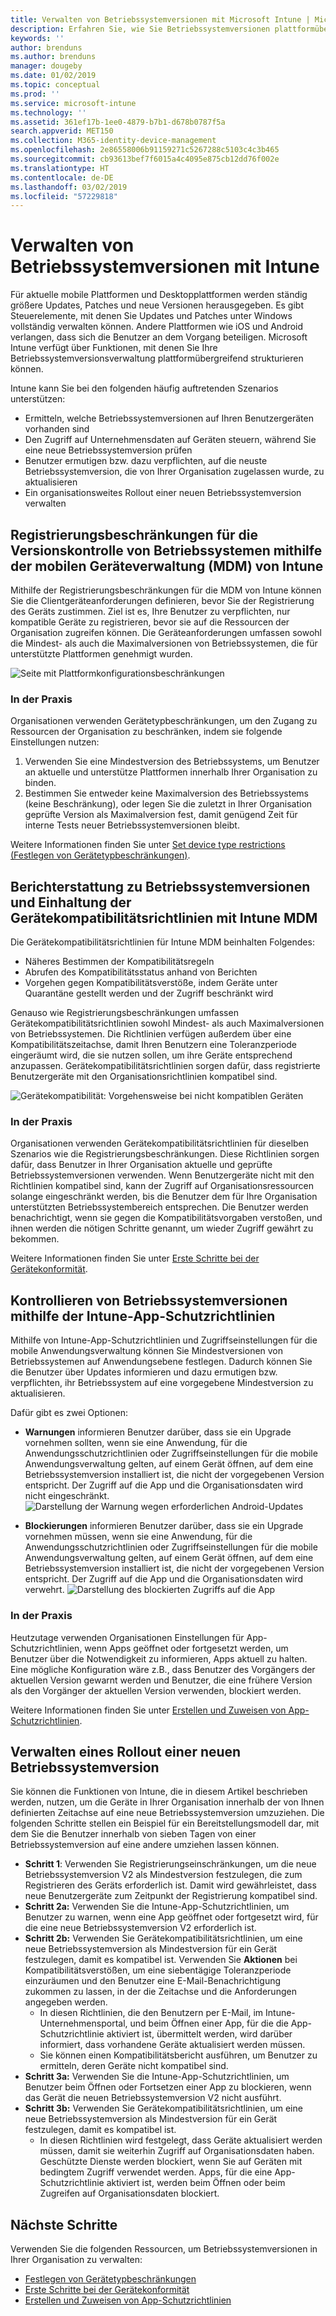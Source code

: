 ```yaml
---
title: Verwalten von Betriebssystemversionen mit Microsoft Intune | Microsoft Intune
description: Erfahren Sie, wie Sie Betriebssystemversionen plattformübergreifend mit Microsoft Intune verwalten können.
keywords: ''
author: brenduns
ms.author: brenduns
manager: dougeby
ms.date: 01/02/2019
ms.topic: conceptual
ms.prod: ''
ms.service: microsoft-intune
ms.technology: ''
ms.assetid: 361ef17b-1ee0-4879-b7b1-d678b0787f5a
search.appverid: MET150
ms.collection: M365-identity-device-management
ms.openlocfilehash: 2e86558006b91159271c5267288c5103c4c3b465
ms.sourcegitcommit: cb93613bef7f6015a4c4095e875cb12dd76f002e
ms.translationtype: HT
ms.contentlocale: de-DE
ms.lasthandoff: 03/02/2019
ms.locfileid: "57229818"
---
```

# <a name="manage-operating-system-versions-with-intune"></a>Verwalten von Betriebssystemversionen mit Intune
Für aktuelle mobile Plattformen und Desktopplattformen werden ständig größere Updates, Patches und neue Versionen herausgegeben. Es gibt Steuerelemente, mit denen Sie Updates und Patches unter Windows vollständig verwalten können. Andere Plattformen wie iOS und Android verlangen, dass sich die Benutzer an dem Vorgang beteiligen.  Microsoft Intune verfügt über Funktionen, mit denen Sie Ihre Betriebssystemversionsverwaltung plattformübergreifend strukturieren können.

Intune kann Sie bei den folgenden häufig auftretenden Szenarios unterstützen: 
- Ermitteln, welche Betriebssystemversionen auf Ihren Benutzergeräten vorhanden sind
- Den Zugriff auf Unternehmensdaten auf Geräten steuern, während Sie eine neue Betriebssystemversion prüfen
- Benutzer ermutigen bzw. dazu verpflichten, auf die neuste Betriebssystemversion, die von Ihrer Organisation zugelassen wurde, zu aktualisieren
- Ein organisationsweites Rollout einer neuen Betriebssystemversion verwalten
  
## <a name="operating-system-version-control-using-intune-mobile-device-management-mdm-enrollment-restrictions"></a>Registrierungsbeschränkungen für die Versionskontrolle von Betriebssystemen mithilfe der mobilen Geräteverwaltung (MDM) von Intune
Mithilfe der Registrierungsbeschränkungen für die MDM von Intune können Sie die Clientgeräteanforderungen definieren, bevor Sie der Registrierung des Geräts zustimmen. Ziel ist es, Ihre Benutzer zu verpflichten, nur kompatible Geräte zu registrieren, bevor sie auf die Ressourcen der Organisation zugreifen können. Die Geräteanforderungen umfassen sowohl die Mindest- als auch die Maximalversionen von Betriebssystemen, die für unterstützte Plattformen genehmigt wurden.
 
![Seite mit Plattformkonfigurationsbeschränkungen](./media/os-version-platform-configurations.png) 
 
### <a name="in-practice"></a>In der Praxis
Organisationen verwenden Gerätetypbeschränkungen, um den Zugang zu Ressourcen der Organisation zu beschränken, indem sie folgende Einstellungen nutzen: 
1. Verwenden Sie eine Mindestversion des Betriebssystems, um Benutzer an aktuelle und unterstütze Plattformen innerhalb Ihrer Organisation zu binden. 
2. Bestimmen Sie entweder keine Maximalversion des Betriebssystems (keine Beschränkung), oder legen Sie die zuletzt in Ihrer Organisation geprüfte Version als Maximalversion fest, damit genügend Zeit für interne Tests neuer Betriebssystemversionen bleibt.

Weitere Informationen finden Sie unter [Set device type restrictions (Festlegen von Gerätetypbeschränkungen)](https://docs.microsoft.com/intune/enrollment-restrictions-set#set-device-type-restrictions).
 
## <a name="operating-system-version-reporting-and-compliance-with-intune-mdm-device-compliance-policies"></a>Berichterstattung zu Betriebssystemversionen und Einhaltung der Gerätekompatibilitätsrichtlinien mit Intune MDM
Die Gerätekompatibilitätsrichtlinien für Intune MDM beinhalten Folgendes: 
- Näheres Bestimmen der Kompatibilitätsregeln
- Abrufen des Kompatibilitätsstatus anhand von Berichten
- Vorgehen gegen Kompatibilitätsverstöße, indem Geräte unter Quarantäne gestellt werden und der Zugriff beschränkt wird

Genauso wie Registrierungsbeschränkungen umfassen Gerätekompatibilitätsrichtlinien sowohl Mindest- als auch Maximalversionen von Betriebssystemen. Die Richtlinien verfügen außerdem über eine Kompatibilitätszeitachse, damit Ihren Benutzern eine Toleranzperiode eingeräumt wird, die sie nutzen sollen, um ihre Geräte entsprechend anzupassen. Gerätekompatibilitätsrichtlinien sorgen dafür, dass registrierte Benutzergeräte mit den Organisationsrichtlinien kompatibel sind.

![Gerätekompatibilität: Vorgehensweise bei nicht kompatiblen Geräten](./media/os-version-actions-noncompliance.png) 

### <a name="in-practice"></a>In der Praxis
Organisationen verwenden Gerätekompatibilitätsrichtlinien für dieselben Szenarios wie die Registrierungsbeschränkungen. Diese Richtlinien sorgen dafür, dass Benutzer in Ihrer Organisation aktuelle und geprüfte Betriebssystemversionen verwenden. Wenn Benutzergeräte nicht mit den Richtlinien kompatibel sind, kann der Zugriff auf Organisationsressourcen solange eingeschränkt werden, bis die Benutzer dem für Ihre Organisation unterstützten Betriebssystembereich entsprechen. Die Benutzer werden benachrichtigt, wenn sie gegen die Kompatibilitätsvorgaben verstoßen, und ihnen werden die nötigen Schritte genannt, um wieder Zugriff gewährt zu bekommen.   

Weitere Informationen finden Sie unter [Erste Schritte bei der Gerätekonformität](https://docs.microsoft.com/intune/device-compliance-get-started).
 
## <a name="operating-system-version-controls-using-intune-app-protection-policies"></a>Kontrollieren von Betriebssystemversionen mithilfe der Intune-App-Schutzrichtlinien    
Mithilfe von Intune-App-Schutzrichtlinien und Zugriffseinstellungen für die mobile Anwendungsverwaltung können Sie Mindestversionen von Betriebssystemen auf Anwendungsebene festlegen. Dadurch können Sie die Benutzer über Updates informieren und dazu ermutigen bzw. verpflichten, ihr Betriebssystem auf eine vorgegebene Mindestversion zu aktualisieren.
 
Dafür gibt es zwei Optionen: 
- **Warnungen** informieren Benutzer darüber, dass sie ein Upgrade vornehmen sollten, wenn sie eine Anwendung, für die Anwendungsschutzrichtlinien oder Zugriffseinstellungen für die mobile Anwendungsverwaltung gelten, auf einem Gerät öffnen, auf dem eine Betriebssystemversion installiert ist, die nicht der vorgegebenen Version entspricht. Der Zugriff auf die App und die Organisationsdaten wird nicht eingeschränkt.
  ![Darstellung der Warnung wegen erforderlichen Android-Updates](./media/os-version-update-warning.png) 

- **Blockierungen** informieren Benutzer darüber, dass sie ein Upgrade vornehmen müssen, wenn sie eine Anwendung, für die Anwendungsschutzrichtlinien oder Zugriffseinstellungen für die mobile Anwendungsverwaltung gelten, auf einem Gerät öffnen, auf dem eine Betriebssystemversion installiert ist, die nicht der vorgegebenen Version entspricht. Der Zugriff auf die App und die Organisationsdaten wird verwehrt.
  ![Darstellung des blockierten Zugriffs auf die App](./media/os-version-access-blocked.png)

### <a name="in-practice"></a>In der Praxis
Heutzutage verwenden Organisationen Einstellungen für App-Schutzrichtlinien, wenn Apps geöffnet oder fortgesetzt werden, um Benutzer über die Notwendigkeit zu informieren, Apps aktuell zu halten. Eine mögliche Konfiguration wäre z.B., dass Benutzer des Vorgängers der aktuellen Version gewarnt werden und Benutzer, die eine frühere Version als den Vorgänger der aktuellen Version verwenden, blockiert werden.
 
Weitere Informationen finden Sie unter [Erstellen und Zuweisen von App-Schutzrichtlinien](https://docs.microsoft.com/intune/app-protection-policies).

## <a name="managing-a-new-operating-system-version-rollout"></a>Verwalten eines Rollout einer neuen Betriebssystemversion
Sie können die Funktionen von Intune, die in diesem Artikel beschrieben werden, nutzen, um die Geräte in Ihrer Organisation innerhalb der von Ihnen definierten Zeitachse auf eine neue Betriebssystemversion umzuziehen. Die folgenden Schritte stellen ein Beispiel für ein Bereitstellungsmodell dar, mit dem Sie die Benutzer innerhalb von sieben Tagen von einer Betriebssystemversion auf eine andere umziehen lassen können.
- **Schritt 1**: Verwenden Sie Registrierungseinschränkungen, um die neue Betriebssystemversion V2 als Mindestversion festzulegen, die zum Registrieren des Geräts erforderlich ist. Damit wird gewährleistet, dass neue Benutzergeräte zum Zeitpunkt der Registrierung kompatibel sind.
- **Schritt 2a:** Verwenden Sie die Intune-App-Schutzrichtlinien, um Benutzer zu warnen, wenn eine App geöffnet oder fortgesetzt wird, für die eine neue Betriebssystemversion V2 erforderlich ist.
- **Schritt 2b:** Verwenden Sie Gerätekompatibilitätsrichtlinien, um eine neue Betriebssystemversion als Mindestversion für ein Gerät festzulegen, damit es kompatibel ist. Verwenden Sie **Aktionen** bei Kompatibilitätsverstößen, um eine siebentägige Toleranzperiode einzuräumen und den Benutzer eine E-Mail-Benachrichtigung zukommen zu lassen, in der die Zeitachse und die Anforderungen angegeben werden.
  -  In diesen Richtlinien, die den Benutzern per E-Mail, im Intune-Unternehmensportal, und beim Öffnen einer App, für die die App-Schutzrichtlinie aktiviert ist, übermittelt werden, wird darüber informiert, dass vorhandene Geräte aktualisiert werden müssen.
  - Sie können einen Kompatibilitätsbericht ausführen, um Benutzer zu ermitteln, deren Geräte nicht kompatibel sind. 
- **Schritt 3a:** Verwenden Sie die Intune-App-Schutzrichtlinien, um Benutzer beim Öffnen oder Fortsetzen einer App zu blockieren, wenn das Gerät die neuen Betriebssystemversion V2 nicht ausführt.
- **Schritt 3b:** Verwenden Sie Gerätekompatibilitätsrichtlinien, um eine neue Betriebssystemversion als Mindestversion für ein Gerät festzulegen, damit es kompatibel ist.
  - In diesen Richtlinien wird festgelegt, dass Geräte aktualisiert werden müssen, damit sie weiterhin Zugriff auf Organisationsdaten haben. Geschützte Dienste werden blockiert, wenn Sie auf Geräten mit bedingtem Zugriff verwendet werden. Apps, für die eine App-Schutzrichtlinie aktiviert ist, werden beim Öffnen oder beim Zugreifen auf Organisationsdaten blockiert.

## <a name="next-steps"></a>Nächste Schritte
Verwenden Sie die folgenden Ressourcen, um Betriebssystemversionen in Ihrer Organisation zu verwalten: 

- [Festlegen von Gerätetypbeschränkungen](https://docs.microsoft.com/intune/enrollment-restrictions-set#set-device-type-restrictions)
- [Erste Schritte bei der Gerätekonformität](https://docs.microsoft.com/intune/device-compliance-get-started)
- [Erstellen und Zuweisen von App-Schutzrichtlinien](https://docs.microsoft.com/intune/app-protection-policies)
